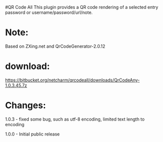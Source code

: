 ﻿#QR Code All
This plugin provides a QR code rendering of a selected entry password or username/password/url/note.

Note:
========
Based on ZXing.net and QrCodeGenerator-2.0.12

download:
=========
https://bitbucket.org/netcharm/qrcodeall/downloads/QrCodeAny-1.0.3.45.7z

Changes:
========
1.0.3     - fixed some bug, such as utf-8 encoding, limited text length to encoding

1.0.0     - Initial public release